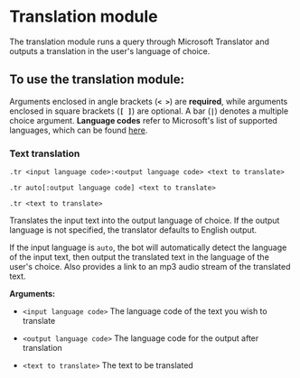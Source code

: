 # Translation module

The translation module runs a query through Microsoft Translator and outputs a translation in the user's language of choice.

## To use the translation module:

Arguments enclosed in angle brackets (**`< >`**) are **required**, while arguments enclosed in square brackets (**`[ ]`**) are optional. A bar (**`|`**) denotes a multiple choice argument. **Language codes** refer to Microsoft's list of supported languages, which can be found [here](https://msdn.microsoft.com/en-us/library/hh456380.aspx).

### Text translation

```
.tr <input language code>:<output language code> <text to translate>

.tr auto[:output language code] <text to translate>

.tr <text to translate>
```

Translates the input text into the output language of choice. If the output language is not specified, the translator defaults to English output.

If the input language is `auto`, the bot will automatically detect the language of the input text, then output the translated text in the language of the user's choice. Also provides a link to an mp3 audio stream of the translated text.

**Arguments:**

* `<input language code>` The language code of the text you wish to translate

* `<output language code>` The language code for the output after translation

* `<text to translate>` The text to be translated